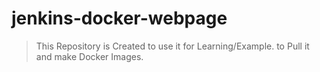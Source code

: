 # jenkins-docker-webpage
> This Repository is Created to use it for Learning/Example. to Pull it and make Docker Images.

